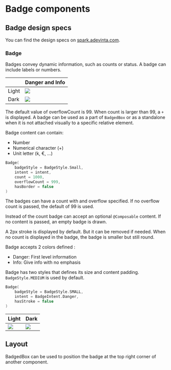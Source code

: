 # Badge components

## Badge design specs

You can find the design specs
on [spark.adevinta.com](https://spark.adevinta.com/1186e1705/p/8711ec-badge/b/98915d).

### Badge

Badges convey dynamic information, such as counts or status. A badge can include labels or numbers.

|       | Danger and Info                                                                                                                                                  |
|-------|------------------------------------------------------------------------------------------------------------------------------------------------------------------|
| Light | ![](../../../../../../../../../spark-screenshot-testing/src/test/snapshots/images/com.adevinta.spark_PreviewScreenshotTests_preview_tests_badge_badge_light.png) |
| Dark  | ![](../../../../../../../../../spark-screenshot-testing/src/test/snapshots/images/com.adevinta.spark_PreviewScreenshotTests_preview_tests_badge_badge_dark.png)  |

The default value of overflowCount is 99. When count is larger than 99, a `+` is displayed.
A badge can be used as a part of `BadgedBox` or as a standalone when it is not attached visually to
a specific relative element.

Badge content can contain:

- Number
- Numerical character (+)
- Unit letter (k, €, ...)

```kotlin
Badge(
    badgeStyle = BadgeStyle.Small,
    intent = intent,
    count = 1000,
    overflowCount = 999,
    hasBorder = false
)
```

The badges can have a count with and overflow specified. If no overflow count is passed,
the default of 99 is used.

Instead of the count badge can accept an optional `@Composable` content.
If no content is passed, an empty badge is drawn.


A 2px stroke is displayed by default. But it can be removed if needed.
When no count is displayed in the badge, the badge is smaller but still round.

Badge accepts 2 colors defined :

- Danger: First level information
- Info: Give info with no emphasis

Badge has two styles that defines its size and content padding. `BadgeStyle.MEDIUM` is used by
default.

```kotlin
Badge(
    badgeStyle = BadgeStyle.SMALL,
    intent = BadgeIntent.Danger,
    hasStroke = false
)
```

| Light                                                                                                                                                                 | Dark                                                                                                                                                                 |
|-----------------------------------------------------------------------------------------------------------------------------------------------------------------------|----------------------------------------------------------------------------------------------------------------------------------------------------------------------|
| ![](../../../../../../../../../spark-screenshot-testing/src/test/snapshots/images//com.adevinta.spark_PreviewScreenshotTests_preview_tests_badge_badgedbox_light.png) | ![](../../../../../../../../../spark-screenshot-testing/src/test/snapshots/images//com.adevinta.spark_PreviewScreenshotTests_preview_tests_badge_badgedbox_dark.png) |

## Layout

BadgedBox can be used to position the badge at the top right corner of another component.

